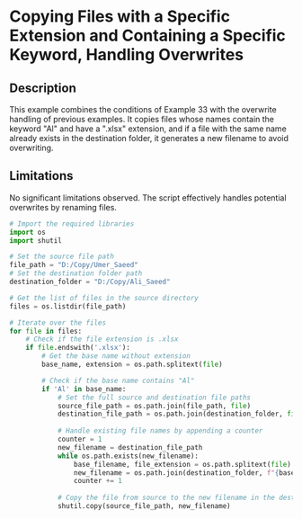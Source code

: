 # Copying Files with a Specific Extension and Containing a Specific Keyword, Handling Overwrites

## Description

This example combines the conditions of Example 33 with the overwrite handling of previous examples. It copies files whose names contain the keyword "Al" and have a ".xlsx" extension, and if a file with the same name already exists in the destination folder, it generates a new filename to avoid overwriting.

## Limitations

No significant limitations observed. The script effectively handles potential overwrites by renaming files.


```python
# Import the required libraries
import os
import shutil

# Set the source file path
file_path = "D:/Copy/Umer_Saeed"
# Set the destination folder path
destination_folder = "D:/Copy/Ali_Saeed"

# Get the list of files in the source directory
files = os.listdir(file_path)

# Iterate over the files
for file in files:
    # Check if the file extension is .xlsx
    if file.endswith('.xlsx'):
        # Get the base name without extension
        base_name, extension = os.path.splitext(file)

        # Check if the base name contains "Al"
        if 'Al' in base_name:
            # Set the full source and destination file paths
            source_file_path = os.path.join(file_path, file)
            destination_file_path = os.path.join(destination_folder, file)
            
            # Handle existing file names by appending a counter
            counter = 1
            new_filename = destination_file_path
            while os.path.exists(new_filename):
                base_filename, file_extension = os.path.splitext(file)
                new_filename = os.path.join(destination_folder, f"{base_filename}_{counter}{file_extension}")
                counter += 1
            
            # Copy the file from source to the new filename in the destination
            shutil.copy(source_file_path, new_filename)
```
